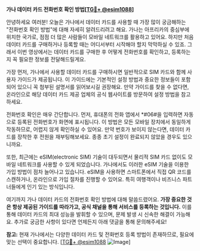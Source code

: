 **가나 데이터 카드 전화번호 확인 방법[[TG💪+ @esim1088](https://t.me/s/esim1088)]**

안녕하세요 여러분! 오늘은 가나에서 데이터 카드를 사용할 때 가장 많이 궁금해하는 "전화번호 확인 방법"에 대해 자세히 알려드리려고 해요. 가나는 아프리카의 중심부에 위치한 국가로, 점점 더 많은 사람들이 모바일 네트워크를 활용하고 있어요. 하지만 처음 데이터 카드를 구매하거나 등록할 때는 어디서부터 시작해야 할지 막막하실 수 있죠. 그래서 이번 영상에서는 데이터 카드를 구매한 후 어떻게 전화번호를 확인하고, 등록하는지 꼭 필요한 정보를 전달해드릴게요.

가장 먼저, 가나에서 사용할 데이터 카드를 구매하시면 일반적으로 SIM 카드와 함께 사용자 가이드가 제공됩니다. 이 가이드에는 기본적인 설정 방법과 중요한 정보들이 포함되어 있으니 꼭 첨부된 설명서를 읽어보시길 권장해요. 만약 가이드를 찾을 수 없다면, 온라인으로 해당 데이터 카드 제공 업체의 공식 웹사이트를 방문하여 설정 방법을 참고하세요.

전화번호 확인은 매우 간단합니다. 먼저, 휴대폰의 전화 앱에서 *#06#을 입력하면 자동으로 등록된 전화번호가 화면에 표시됩니다. 이 방법은 모든 모바일 장치에서 동일하게 작동하므로, 어렵지 않게 확인하실 수 있어요. 만약 번호가 보이지 않는다면, 데이터 카드를 장착한 후 전원을 재부팅해보세요. 종종 초기 설정이 완료되지 않았을 경우도 있으니까요.

또한, 최근에는 eSIM(electronic SIM) 기술이 대두되면서 물리적 SIM 카드 없이도 모바일 네트워크를 사용할 수 있게 되었습니다. 가나에서도 이러한 eSIM 기술을 이용한 가입 방법이 점차 늘어나고 있습니다. eSIM을 사용하면 스마트폰에서 직접 QR 코드를 스캔하거나, 온라인으로 가입 절차를 진행할 수 있어요. 특히 여행객이나 비즈니스 파트너들에게 인기 있는 방식입니다.

여기까지 가나 데이터 카드의 전화번호 확인 방법에 대해 말씀드렸어요. **가장 중요한 것은 항상 제공된 가이드를 따라가고, 공식 채널을 통해 서비스를 등록하는 것입니다.** 이를 통해 데이터 카드의 최대 성능을 발휘할 수 있으며, 문제 발생 시 신속한 해결이 가능해요. 추가로 궁금한 사항이 있다면 언제든지 아래 댓글을 통해 문의해주세요!

**참고:** 현재 가나에서는 다양한 데이터 카드 및 전화번호 등록 방법이 존재하므로, 필요에 맞는 선택이 중요합니다. [[TG💪+ @esim1088](https://t.me/s/esim1088) ![Image](https://i.postimg.cc/Y0z9fWf4/image.png)]